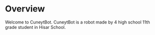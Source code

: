 # Overview
Welcome to CuneytBot. CuneytBot is a robot made by 4 high school 11th grade student in Hisar School.

```markdown

```

